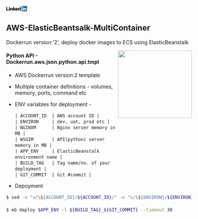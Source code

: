 [![LinkedIn](https://github.com/vivekyad4v/public-images/raw/master/generic/LinkedIn-vivekyad4v.png)](https://www.linkedin.com/in/vivekyad4v/)

## AWS-ElasticBeantsalk-MultiContainer

Dockerrun version:'2', deploy docker images to ECS using ElasticBeanstalk

<a href="https://github.com/vivekyad4v?tab=followers"><img align="right" width="200" height="183" src="https://s3.amazonaws.com/github/ribbons/forkme_left_green_007200.png" /></a>

#### Python API - Dockerrun.aws.json.python.api.tmpl
  - AWS Dockerrun version:2 template
  - Multiple container definitions - volumes, memory, ports, command etc
  - ENV variables for deployment -

        | ACCOUNT_ID  | AWS account ID |
        | ENVIRON     | dev, uat, prod etc |
        | NGINXM      | Nginx server memory in MB |
        | WSGIM       | API(python) server memory in MB |
        | APP_ENV     | ElasticBeanstalk environment name |
        | BUILD_TAG   | Tag name/no. of your deployment |
        | GIT_COMMIT  | Git #commit |

  - Depoyment
  ``` sh
 $ sed -e "s/\${ACCOUNT_ID}/${ACCOUNT_ID}/" -e "s/\${ENVIRON}/${ENVIRON}/" -e "s/\${NGINXM}/${NGINXM}/" -e "s/\${WSGIM}/${WSGIM}/" Dockerrun.aws.python.api.json.tmpl > Dockerrun.aws.json
 
 $ eb deploy $APP_ENV -l ${BUILD_TAG}_${GIT_COMMIT} --timeout 30

  ```
